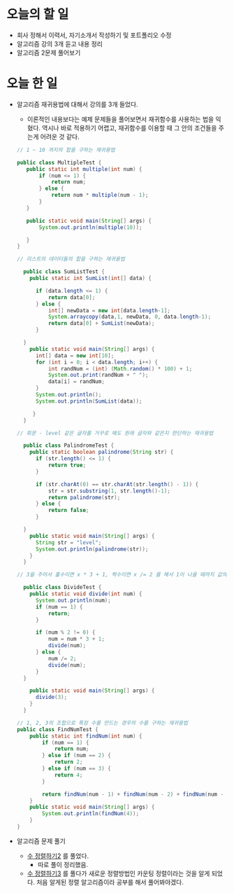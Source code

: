 # 오늘의 할 일
* 회사 정해서 이력서, 자기소개서 작성하기 및 포트폴리오 수정
* 알고리즘 강의 3개 듣고 내용 정리
* 알고리즘 2문제 풀어보기

# 오늘 한 일
* 알고리즘 재귀용법에 대해서 강의를 3개 들었다.
    * 이론적인 내용보다는 예제 문제들을 풀어보면서 재귀함수를 사용하는 법을 익혔다. 역시나 바로 적용하기 어렵고,
    재귀함수를 이용할 때 그 안의 조건들을 주는게 어려운 것 같다.
    
   ```java
   // 1 ~ 10 까지의 합을 구하는 재귀용법
   
  public class MultipleTest {
      public static int multiple(int num) {
          if (num <= 1) {
              return num;
          } else {
              return num * multiple(num - 1);
          }
      }
  
      public static void main(String[] args) {
          System.out.println(multiple(10));
  
      }
  }

    ```
  ```java
  // 리스트의 데이터들의 합을 구하는 재귀용법
  
    public class SumListTest {
      public static int SumList(int[] data) {

        if (data.length <= 1) {
            return data[0];
        } else {
            int[] newData = new int[data.length-1];
            System.arraycopy(data,1, newData, 0, data.length-1);
            return data[0] + SumList(newData);
        }

    }
      public static void main(String[] args) {
        int[] data = new int[10];
        for (int i = 0; i < data.length; i++) {
            int randNum = (int) (Math.random() * 100) + 1;
            System.out.print(randNum + " ");
            data[i] = randNum;
        }
        System.out.println();
        System.out.println(SumList(data));

       }
    }
   ```
  ```java
  // 회문 - level 같은 글자를 거꾸로 해도 원래 글자와 같은지 판단하는 재귀용법

    public class PalindromeTest {
      public static boolean palindrome(String str) {
        if (str.length() <= 1) {
            return true;
        }

        if (str.charAt(0) == str.charAt(str.length() - 1)) {
            str = str.substring(1, str.length()-1);
            return palindrome(str);
        } else {
            return false;
        }

    }
      public static void main(String[] args) {
        String str = "level";
        System.out.println(palindrome(str));
      }
    }

  ```
  ```java
  // 3을 주어서 홀수이면 x * 3 + 1, 짝수이면 x /= 2 를 해서 1이 나올 때까지 값의 변화를 출력하는 재귀용법

    public class DivideTest {
      public static void divide(int num) {
        System.out.println(num);
        if (num == 1) {
            return;
        }

        if (num % 2 != 0) {
            num = num * 3 + 1;
            divide(num);
        } else {
            num /= 2;
            divide(num);
        }
    }

      public static void main(String[] args) {
        divide(3);
      }
    }
  ```
  ```java
  // 1, 2, 3의 조합으로 특정 수를 만드는 경우의 수를 구하는 재귀용법
  public class FindNumTest {
      public static int findNum(int num) {
          if (num == 1) {
              return num;
          } else if (num == 2) {
              return 2;
          } else if (num == 3) {
              return 4;
          }
  
          return findNum(num - 1) + findNum(num - 2) + findNum(num - 3);
      }
      public static void main(String[] args) {
          System.out.println(findNum(4));
      }
  }
  ```
* 알고리즘 문제 풀기
    * [수 정렬하기2](https://www.acmicpc.net/problem/2751) 를 풀었다.
        * 따로 풀이 정리했음.
    * [수 정렬하기3](https://www.acmicpc.net/problem/10989) 를 풀다가 새로운 정렬방법인 카운팅 정렬이라는 것을 알게 되었다.
    처음 알게된 정렬 알고리즘이라 공부를 해서 풀어봐야겠다. 
